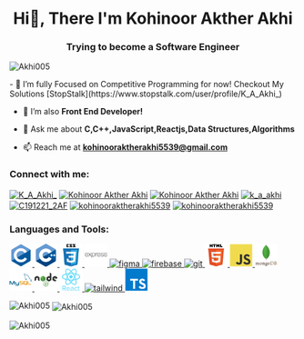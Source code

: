 <h1 align="center">Hi👋, There I'm Kohinoor Akther Akhi</h1>
<h3 align="center">Trying to become a Software Engineer</h3>

<p align="left"> <img src="https://komarev.com/ghpvc/?username=Akhi005&label=Profile%20Hits&color=0e75b6&style=flat-square" alt="Akhi005" /> </p>
- 🔭 I’m fully Focused on Competitive Programming for now! Checkout My Solutions [StopStalk](https://www.stopstalk.com/user/profile/K_A_Akhi_)

- 🌱 I’m also **Front End Developer!**

- 💬 Ask me about **C,C++,JavaScript,Reactjs,Data Structures,Algorithms**

- 📫 Reach me at **kohinooraktherakhi5539@gmail.com**

<h3 align="left">Connect with me:</h3>
<p align="left">
<a href="https://codeforces.com/profile/K_A_Akhi_" target="blank"><img align="center" src="https://raw.githubusercontent.com/rahuldkjain/github-profile-readme-generator/master/src/images/icons/Social/codeforces.svg" alt="K_A_Akhi_" height="30" width="40" /></a>
<a href="https://www.linkedin.com/in/kohinoor-akther-akhi-054784207/" target="blank"><img align="center" src="https://raw.githubusercontent.com/rahuldkjain/github-profile-readme-generator/master/src/images/icons/Social/linked-in-alt.svg" alt="Kohinoor Akther Akhi" height="30" width="40" /></a>
<a href="https://www.facebook.com/k.a.akhi543/" target="blank"><img align="center" src="https://raw.githubusercontent.com/rahuldkjain/github-profile-readme-generator/master/src/images/icons/Social/facebook.svg" alt="Kohinoor Akther Akhi" height="30" width="40" /></a>
<a href="https://www.codechef.com/users/k_a_akhi" target="blank"><img align="center" src="https://cdn.jsdelivr.net/npm/simple-icons@3.1.0/icons/codechef.svg" alt="k_a_akhi" height="30" width="40" /></a>
<a href="https://www.hackerrank.com/profile/C191221_2AF" target="blank"><img align="center" src="https://raw.githubusercontent.com/rahuldkjain/github-profile-readme-generator/master/src/images/icons/Social/hackerrank.svg" alt="C191221_2AF" height="30" width="40" /></a>
<a href="https://leetcode.com/kohinooraktherakhi5539/" target="blank"><img align="center" src="https://raw.githubusercontent.com/rahuldkjain/github-profile-readme-generator/master/src/images/icons/Social/leet-code.svg" alt="kohinooraktherakhi5539" height="30" width="40" /></a>
<a href="https://auth.geeksforgeeks.org/user/kohinooraktherakhi5539" target="blank"><img align="center" src="https://i.ibb.co/tJzWW4b/gfg.jpg" alt="kohinooraktherakhi5539" height="30" width="40" /></a>
</p>

<h3 align="left">Languages and Tools:</h3>
<p align="left"><a href="https://www.cprogramming.com/" target="_blank" rel="noreferrer"> <img src="https://raw.githubusercontent.com/devicons/devicon/master/icons/c/c-original.svg" alt="c" width="40" height="40"/> </a> <a href="https://www.w3schools.com/cpp/" target="_blank" rel="noreferrer"> <img src="https://raw.githubusercontent.com/devicons/devicon/master/icons/cplusplus/cplusplus-original.svg" alt="cplusplus" width="40" height="40"/> </a> <a href="https://www.w3schools.com/css/" target="_blank" rel="noreferrer"> <img src="https://raw.githubusercontent.com/devicons/devicon/master/icons/css3/css3-original-wordmark.svg" alt="css3" width="40" height="40"/> </a> <a href="https://expressjs.com" target="_blank" rel="noreferrer"> <img src="https://raw.githubusercontent.com/devicons/devicon/master/icons/express/express-original-wordmark.svg" alt="express" width="40" height="40"/> </a> <a href="https://www.figma.com/" target="_blank" rel="noreferrer"> <img src="https://www.vectorlogo.zone/logos/figma/figma-icon.svg" alt="figma" width="40" height="40"/> </a> <a href="https://firebase.google.com/" target="_blank" rel="noreferrer"> <img src="https://www.vectorlogo.zone/logos/firebase/firebase-icon.svg" alt="firebase" width="40" height="40"/> </a> <a href="https://git-scm.com/" target="_blank" rel="noreferrer"> <img src="https://www.vectorlogo.zone/logos/git-scm/git-scm-icon.svg" alt="git" width="40" height="40"/> </a> <a href="https://www.w3.org/html/" target="_blank" rel="noreferrer"> <img src="https://raw.githubusercontent.com/devicons/devicon/master/icons/html5/html5-original-wordmark.svg" alt="html5" width="40" height="40"/> </a> <a href="https://developer.mozilla.org/en-US/docs/Web/JavaScript" target="_blank" rel="noreferrer"> <img src="https://raw.githubusercontent.com/devicons/devicon/master/icons/javascript/javascript-original.svg" alt="javascript" width="40" height="40"/> </a> <a href="https://www.mongodb.com/" target="_blank" rel="noreferrer"> <img src="https://raw.githubusercontent.com/devicons/devicon/master/icons/mongodb/mongodb-original-wordmark.svg" alt="mongodb" width="40" height="40"/> </a> <a href="https://www.mysql.com/" target="_blank" rel="noreferrer"> <img src="https://raw.githubusercontent.com/devicons/devicon/master/icons/mysql/mysql-original-wordmark.svg" alt="mysql" width="40" height="40"/> </a> <a href="https://nodejs.org" target="_blank" rel="noreferrer"> <img src="https://raw.githubusercontent.com/devicons/devicon/master/icons/nodejs/nodejs-original-wordmark.svg" alt="nodejs" width="40" height="40"/> </a> <a href="https://reactjs.org/" target="_blank" rel="noreferrer"> <img src="https://raw.githubusercontent.com/devicons/devicon/master/icons/react/react-original-wordmark.svg" alt="react" width="40" height="40"/> </a> <a href="https://tailwindcss.com/" target="_blank" rel="noreferrer"> <img src="https://www.vectorlogo.zone/logos/tailwindcss/tailwindcss-icon.svg" alt="tailwind" width="40" height="40"/> </a> <a href="https://www.typescriptlang.org/" target="_blank" rel="noreferrer"> <img src="https://raw.githubusercontent.com/devicons/devicon/master/icons/typescript/typescript-original.svg" alt="typescript" width="40" height="40"/> </a> </p>

<p><img align="left" src="https://github-readme-stats.vercel.app/api/top-langs?username=Akhi005&show_icons=true&locale=en&layout=compact" alt="Akhi005" /></p>

<p>&nbsp;<img align="center" src="https://github-readme-stats.vercel.app/api?username=Akhi005&show_icons=true&locale=en" alt="Akhi005" /></p>

<p><img align="center" src="https://github-readme-streak-stats.herokuapp.com/?user=Akhi005&theme=dark" alt="Akhi005" /></p>


